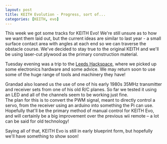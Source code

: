 ```yaml
---
layout: post
title: KEITH Evolution - Progress, sort of...
categories: [KEITH, evo]
---
```


This week we got some tracks for KEITH Evo! We're still unsure as to how we want them laid out, but the current ideas are similar to last year - a small surface contact area with angles at each end so we can traverse the obstacle course. We've decided to stay true to the original KEITH and we'll be using laser-cut plywood as the primary construction material.

Tuesday evening was a trip to the [Leeds Hackspace](http://leedshackspace.org.uk/), where we picked up some electronics hardware and some advice. We may return soon to use some of the huge range of tools and machinery they have!

Grandad also loaned us the use of one of his early 1980s 35MHz transmitter and receiver sets from one of his old R/C planes. So far we tested it using an LED and all of the channels seem to be working just fine. <br>The plan for this is to convert the PWM signal, meant to directly control a servo, from the receiver using an arduino into something the Pi can use. Hopefully that'll be the primary method of manual control for KEITH Evo, and will certainly be a big improvement over the previous wii remote – a lot can be said for old technology!

Saying all of that, KEITH Evo is still in early blueprint form, but hopefully we'll have something to show soon!